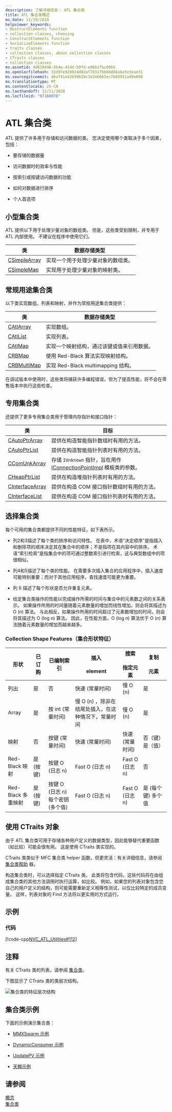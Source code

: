 ```yaml
---
description: 了解详细信息： ATL 集合类
title: ATL 集合类概述
ms.date: 11/19/2018
helpviewer_keywords:
- DestructElements function
- collection classes, choosing
- ConstructElements function
- SerializeElements function
- traits classes
- collection classes, about collection classes
- CTraits classes
- collection classes
ms.assetid: 4d619d46-5b4e-41dd-b9fd-e86b1fbc00b5
ms.openlocfilehash: 32d9fe928024d82af7031fbbb8d88aba5e3eae31
ms.sourcegitcommit: d6af41e42699628c3e2e6063ec7b03931a49a098
ms.translationtype: MT
ms.contentlocale: zh-CN
ms.lasthandoff: 12/11/2020
ms.locfileid: "97166078"
---
```

# <a name="atl-collection-classes"></a>ATL 集合类

ATL 提供了许多用于存储和访问数据的类。 您决定使用哪个类取决于多个因素，包括：

- 要存储的数据量

- 访问数据时的效率与性能

- 按索引或按键访问数据的功能

- 如何对数据进行排序

- 个人首选项

## <a name="small-collection-classes"></a>小型集合类

ATL 提供以下用于处理少量对象的数组类。 但是，这些类受到限制，并专用于 ATL 内部使用。 不建议在程序中使用它们。

|类|数据存储类型|
|-----------|--------------------------|
|[CSimpleArray](../atl/reference/csimplearray-class.md)|实现一个用于处理少量对象的数组类。|
|[CSimpleMap](../atl/reference/csimplemap-class.md)|实现用于处理少量对象的映射类。|

## <a name="general-purpose-collection-classes"></a>常规用途集合类

以下类实现数组、列表和映射，并作为常规用途集合类提供：

|类|数据存储类型|
|-----------|--------------------------|
|[CAtlArray](../atl/reference/catlarray-class.md)|实现数组。|
|[CAtlList](../atl/reference/catllist-class.md)|实现列表。|
|[CAtlMap](../atl/reference/catlmap-class.md)|实现一个映射结构，通过该键或值来引用数据。|
|[CRBMap](../atl/reference/crbmap-class.md)|使用 Red-Black 算法实现映射结构。|
|[CRBMultiMap](../atl/reference/crbmultimap-class.md)|实现 Red-Black multimapping 结构。|

在调试版本中使用时，这些类将捕获许多编程错误，但为了提高性能，将不会在零售版本中执行这些检查。

## <a name="specialized-collection-classes"></a>专用集合类

还提供了更多专用集合类用于管理内存指针和接口指针：

|类|目标|
|-----------|-------------|
|[CAutoPtrArray](../atl/reference/cautoptrarray-class.md)|提供在构造智能指针数组时有用的方法。|
|[CAutoPtrList](../atl/reference/cautoptrlist-class.md)|提供在构造智能指针列表时有用的方法。|
|[CComUnkArray](../atl/reference/ccomunkarray-class.md)|存储 `IUnknown` 指针，旨在用作 [IConnectionPointImpl](../atl/reference/iconnectionpointimpl-class.md) 模板类的参数。|
|[CHeapPtrList](../atl/reference/cheapptrlist-class.md)|提供在构造堆指针列表时有用的方法。|
|[CInterfaceArray](../atl/reference/cinterfacearray-class.md)|提供在构造 COM 接口指针数组时有用的方法。|
|[CInterfaceList](../atl/reference/cinterfacelist-class.md)|提供在构造 COM 接口指针列表时有用的方法。|

## <a name="choosing-a-collection-class"></a>选择集合类

每个可用的集合类都提供不同的性能特征，如下表所示。

- 列2和3描述了每个类的排序和访问特性。 在表中，术语“决定顺序”是指插入和删除项的顺序决定其在集合中的顺序；不是指项在其内容中的排序。 术语“索引检索”是指集合中的项可通过整数索引进行检索，这与典型数组中的项很相似。

- 列4和5描述了每个类的性能。 在需要多次插入集合的应用程序中，插入速度可能特别重要；而对于其他应用程序，查找速度可能更为重要。

- 列 6 描述了每个形状是否允许重复元素。

- 给定集合类操作的性能以完成操作所需的时间与集合中的元素数之间的关系表示。 如果操作所用的时间量随着元素数量的增加而线性增加，则会将其描述为 O (n) 算法。 与此相反，如果操作所用的时间超过了元素数增加的时间，则会将其描述为 O (log n) 算法。 因此，在性能方面，O (log n) 算法优于 O (n) 算法随着元素数量的增加而越来越多。

### <a name="collection-shape-features"></a>Collection Shape Features（集合形状特征）

|形状|已订购|已编制索引|插入<br /><br /> element|搜索<br /><br /> 指定元素|复制<br /><br /> 元素|
|-----------|--------------|--------------|---------------------------|--------------------------------------|-----------------------------|
|列出|是|否|快速 (常量时间) |慢 O (n) |是|
|Array|是|按 int (常量时间) |慢 O (n) ，除非在结尾处插入，在这种情况下，常量时间|慢 O (n) |是|
|映射|否|按键 (常量时间) |快速 (常量时间) |快速 (常量时间) |否（键）是（值）|
|Red-Black 映射|是 (按键) |按键 O (日志 n) |Fast O (日志 n) |Fast O (日志 n) |否|
|Red-Black 多重映射|是 (按键) |按键 O (日志 n) 每个密钥 (多个值) |Fast O (日志 n) |Fast O (日志 n) |是 (每个键) 多个值|

## <a name="using-ctraits-objects"></a>使用 CTraits 对象

由于 ATL 集合类可用于存储各种用户定义的数据类型，因此能够替代重要函数（如比较）可能会很有用。 这是使用 CTraits 类实现的。

CTraits 类类似于 MFC 集合类 helper 函数，但更灵活：有关详细信息，请参阅 [集合类帮助](../mfc/reference/collection-class-helpers.md) 器。

构造集合类时，可以选择指定 CTraits 类。 此类将包含代码，这些代码将在由组成集合类的其他方法调用时执行运算，如比较。 例如，如果您的列表对象包含您自己的用户定义的结构，则可能需要重新定义相等性测试，以仅比较特定的成员变量。 这样，列表对象的 Find 方法将以更实用的方式运行。

## <a name="example"></a>示例

### <a name="code"></a>代码

[!code-cpp[NVC_ATL_Utilities#112](../atl/codesnippet/cpp/atl-collection-classes_1.cpp)]

## <a name="comments"></a>注释

有关 CTraits 类的列表，请参阅 [集合类](../atl/collection-classes.md)。

下图显示了 CTraits 类的类层次结构。

![集合类的特征层次结构](../atl/media/vctraitscollectionclasseshierarchy.gif "集合类的特征层次结构")

## <a name="collection-classes-samples"></a>集合类示例

下面的示例演示集合类：

- [MMXSwarm 示例](../overview/visual-cpp-samples.md)

- [DynamicConsumer 示例](../overview/visual-cpp-samples.md)

- [UpdatePV 示例](https://github.com/Microsoft/VCSamples/tree/master/VC2010Samples/ATL/OLEDB/Provider/UPDATEPV)

- [天棚示例](../overview/visual-cpp-samples.md)

## <a name="see-also"></a>请参阅

[概念](../atl/active-template-library-atl-concepts.md)<br/>
[集合类](../atl/collection-classes.md)
